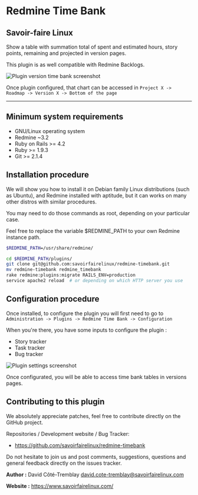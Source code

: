Redmine Time Bank
=================

Savoir-faire Linux
------------------

Show a table with summation total of spent and estimated hours, story points, remaining and projected in version pages.

This plugin is as well compatible with Redmine Backlogs.

![Plugin version time bank screenshot](https://github.com/savoirfairelinux/redmine-timebank/raw/master/screenshots/version.jpg)

Once plugin configured, that chart can be accessed in `Project X -> Roadmap -> Version X -> Bottom of the page`
___


Minimum system requirements
---------------------------

* GNU/Linux operating system
* Redmine ~3.2
* Ruby on Rails >= 4.2
* Ruby >= 1.9.3
* Git >= 2.1.4


Installation procedure
----------------------

We will show you how to install it on Debian family Linux distributions (such as Ubuntu), and Redmine installed with aptitude, but it can works on many other distros with similar procedures.

You may need to do those commands as root, depending on your particular case.

Feel free to replace the variable $REDMINE_PATH to your own Redmine instance path.

```bash
$REDMINE_PATH=/usr/share/redmine/

cd $REDMINE_PATH/plugins/
git clone git@github.com:savoirfairelinux/redmine-timebank.git
mv redmine-timebank redmine_timebank
rake redmine:plugins:migrate RAILS_ENV=production
service apache2 reload  # or depending on which HTTP server you use

```

Configuration procedure
-----------------------

Once installed, to configure the plugin you will first need to go to `Administration -> Plugins -> Redmine Time Bank -> Configuration`

When you're there, you have some inputs to configure the plugin :

* Story tracker
* Task tracker
* Bug tracker

![Plugin settings screenshot](https://github.com/savoirfairelinux/redmine-timebank/raw/master/screenshots/settings.jpg)

Once configurated, you will be able to access time bank tables in versions pages.


Contributing to this plugin
---------------------------

We absolutely appreciate patches, feel free to contribute directly on the GitHub project.

Repositories / Development website / Bug Tracker:
- https://github.com/savoirfairelinux/redmine-timebank

Do not hesitate to join us and post comments, suggestions, questions and general feedback directly on the issues tracker.

**Author :** David Côté-Tremblay <david.cote-tremblay@savoirfairelinux.com>

**Website :** https://www.savoirfairelinux.com/
